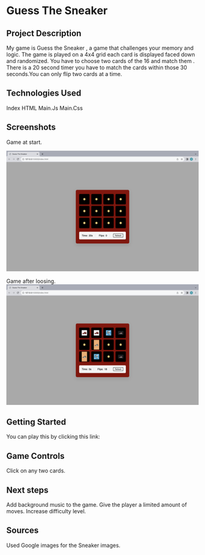 # Guess The Sneaker



## Project Description 

My game is Guess the Sneaker , a game that challenges your memory and logic. The game is played on a 4x4 grid each card is displayed faced down and randomized. You have to choose two cards of the 16 and match them . There is a 20 second timer you have to match the cards within those 30 seconds.You can only flip two cards at a time. 


## Technologies Used

Index HTML
Main.Js
Main.Css     


## Screenshots

Game at start.

![start image](/screenshots/before%20game%20start.png)

Game after loosing.
![finish image](/screenshots/after%20losing.png)












## Getting Started
You can play this by clicking this link:

## Game Controls 
Click on any two cards.


## Next steps 
Add background music to the game.
Give the player a limited amount of moves. 
Increase difficulty level.


## Sources
Used Google images for the Sneaker images.
